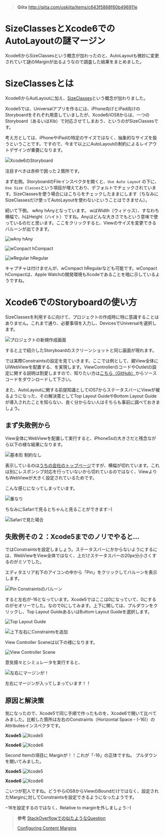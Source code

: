 > **Qiita**
>http://qiita.com/uskiita/items/c643f5868f60b496911e

SizeClassesとXcode6でのAutoLayoutの謎マージン
===

Xcode6からSizeClassesという概念が加わったのと、AutoLayoutも微妙に変更されていて謎のMarginが出るようなので調査した結果をまとめました。

# SizeClassesとは
Xcode6からAutLayoutに加え、[SizeClasses](https://developer.apple.com/library/ios/recipes/xcode_help-IB_adaptive_sizes/chapters/AboutAdaptiveSizeDesign.html#//apple_ref/doc/uid/TP40014436-CH6-SW1)という概念が加わりました。

Xcode5では、Universalアプリを作るには、iPhone向けとiPad向けのStoryboardをそれぞれ用意していましたが、Xcode6/iOS8からは、一つのStoryboard（あるいはXib）で対応させてしまおう、というのがSizeClassesです。

考え方としては、iPhoneやiPadの特定のサイズではなく、抽象的なサイズを扱うということです。ですので、今まで以上にAutoLayoutの制約によるレイアウトデザインが重要になります。

![Xcode6のStoryboard](https://www.evernote.com/shard/s12/sh/fe29847f-3b13-49c4-b2d0-88c08c9b3f75/83bdddabb3c904e226114a011b943a95/deep/0/Main.storyboard---Edited.png)

注目すべきは赤枠で囲った２箇所です。

まず右側。StoryboardのFileインスペクタを開くと、`Use Auto Layout` の下に、`Use Size Classes`という項目が増えており、デフォルトでチェックされています。SizeClassesを使う場合にはこちらをチェックしたままにします（ちなみにSizeClassesだけ使ってAutoLayoutを使わないということはできません）。

続いて下側。 wAny hAnyとなっています。 wはWidth（ウィドゥス）、すなわち横幅で、hはHeight（ハイト）ですね。Anyはどんな大きさでもという意味で使っているのだと思います。ここをクリックすると、Viewのサイズを変更できるバルーンが出てきます。

![wAny hAny](https://www.evernote.com/shard/s12/sh/1d50ea40-f258-4459-be26-e7e504e0a85f/cd7ce42de9832ac5b268bdab2acbd676/deep/0/Main.storyboard---Edited-と-Documentation---Size-Classes-Design-Help--Changing-Constraints-and-Views-for-Size-Classes.png)

![wConpact hCompact](https://www.evernote.com/shard/s12/sh/d0dd8b04-5cdc-44b8-91fc-36533bdbb653/ffad5d6356ca324a3b512e4e54814902/deep/0/Main.storyboard---Edited.png)

![wRegular hRegular](https://www.evernote.com/shard/s12/sh/89ee0d8f-a0dd-44a6-8740-82fc4d11c2c4/d7812b63ac46c47c858e514efe13f399/deep/0/Main.storyboard---Edited-と-Documentation---Size-Classes-Design-Help--Changing-Constraints-and-Views-for-Size-Classes.png)

キャプチャは付けませんが、wCompact hRegularなども可能です。wConpact hCompactは、Apple Watchの開発環境もXcodeであることを暗に示しているようですね。


# Xcode6でのStoryboardの使い方

SizeClassesを利用するに向けて、プロジェクトの作成時に特に意識することはありません。これまで通り、必要事項を入力し、DevicesでUniversalを選択します。

![プロジェクトの新規作成画面](https://www.evernote.com/shard/s12/sh/40333113-beb3-4115-90b2-e40be6967e62/05b87b71c7ea7a0b2f3a3697f19b1a3a/deep/0/スクリーンショット-2014-09-18-14-49.png)

すると上で紹介したStoryboardのスクリーンショットと同じ画面が現れます。

では実際Constraintsの設定を見ていきます。ここでは例として、親View全体にUIWebViewを配置する、を実現します。ViewControllerのコードやOutletの設定に関する説明は割愛しますので、知りたい方は[こちら（GitHub）](https://github.com/uskithub/AutoLayoutDemo)からソースコードをダウンロードして下さい。


また、AutoLayoutに関する前提知識としてiOS7からステータスバーにViewが被るようになった、その解決策としてTop Layout GuideやBottom Layout Guideが導入されたことを知らない、良く分からない人はそちらも事前に調べておきましょう。


## まず失敗例から

View全体にWebViewを配置して実行すると、iPhone5sの大きさだと残念ながら以下の様な結果になります。

![基本形 制約なし](https://www.evernote.com/shard/s12/sh/59a9f11e-c6bc-4f28-b280-e8871e6a5631/356859a837a2ee01e980471956d8b355/deep/0/iOS-Simulator---iPhone-5s---iPhone-5s---iOS-8.0-12A365.png)

表示しているのは[うちの会社のトップページ](http://www.jibunstyle.com/)ですが、横幅が切れています。これは別にレスポンシブ対応を行っていないから切れているのではなく、ViewよりもWebViewが大きく設定されているためです。

こんな感じになってしまっています。

![重なり](https://www.evernote.com/shard/s12/sh/b98475fb-6b5b-4d46-8aef-1a5a30a6a5da/bac49be98820780ceb2151a1aa574977/deep/0/プレゼンテーション1.png)

ちなみにSafariで見るとちゃんと見ることができます:-)

![Safariで見た場合](https://www.evernote.com/shard/s12/sh/aab04a69-42e0-4a5b-805f-038b3de30e40/749ac5258c3d26ca54f2c30835a1ce91/deep/0/iOS-Simulator---iPhone-5s---iPhone-5s---iOS-8.0-12A365.png)

## 失敗例その２：Xcode5までのノリでやると…

ではConstraintsを設定しましょう。ステータスバーにかからないようにするには、WebViewをView全体ではなく、上だけステータスバーの20px分小さくするのがミソでした。

エディタエリア右下のアイコンの中から「Pin」をクリックしてバルーンを表示します。

![Pin Constraintsのバルーン](https://www.evernote.com/shard/s12/sh/dddccaca-a28c-4824-a7b3-e973b46a7a54/40d49948330586d4bf56df11e4f6c4e5/deep/0/Main.storyboard---Edited.png)

すると左右が-16となっています。Xcode5ではここは0になっていて、0にするのがセオリーでした。なので0にしてみます。上下に関しては、プルダウンをクリックし、Top Layout GuideあるいはButtom Layout Guideを選択します。

![Top Layout Guide](https://www.evernote.com/shard/s12/sh/84745d3c-dbf1-4bcf-a965-bffa1ed5d32e/db20ddf41393837f8342de03ba2915c9/deep/0/スクリーンショット-2014-09-18-17.07.45.png)

![上下左右にConstraintsを追加](https://www.evernote.com/shard/s12/sh/7fd70bf9-85ca-495f-957b-87d8ec583cc0/2ea56ee3cea9d373fd55ae00c1e450f0/deep/0/スクリーンショット-2014-10-29-21-26.png)

View Controller Sceneは以下の様になります。

![View Controller Scene](https://www.evernote.com/shard/s12/sh/139d134a-e208-4adb-80e3-521ea97b13e8/4a394024785afc57aaaf43f81c290563/deep/0/Main.storyboard---Edited.png)

意気揚々とシミュレータを実行すると、

![左右にマージンが！](https://www.evernote.com/shard/s12/sh/a5a0aea8-ce05-4032-8269-c86da832b155/dba83cce3072edc17b7692b2ce09d970/deep/0/スクリーンショット-2014-09-18-17-11.png)

左右にマージンが入ってしまっています！！

## 原因と解決策

気になったので、Xcode5で同じ手順で作ったものを、Xcode6で開いて比べてみました。比較した箇所は左右のConstraints（Horizontal Space - (-16)）のAttributesインスペクタです。

**Xcode5**
![Xcode5](https://www.evernote.com/shard/s12/sh/a6c0df08-abfd-4eff-8809-86659ba59908/5021fdf43407ed83d684bac31586a98e/deep/0/Main.storyboard.png)

**Xcode6**
![Xcode6](https://www.evernote.com/shard/s12/sh/bd1c617a-5e97-408e-861e-782f508938a9/8d91cc16fa26f866bb389847d374c743/deep/0/Main.storyboard-と-Documentation---Size-Classes-Design-Help--Changing-Constraints-and-Views-for-Size-Classes.png)

Second Itemの項目に Marginが！！これが「-16」の正体ですね。
プルダウンを開いてみました。

**Xcode5**
![Xcode5](https://www.evernote.com/shard/s12/sh/4643c34f-14f3-4e7f-b3f8-8b479fc95cac/faac756a9d243d2a46bbdd4d735f14d8/deep/0/スクリーンショット-2014-09-18-17.21.28.png)

**Xcode6**
![Xcode6](https://www.evernote.com/shard/s12/sh/e9a5f999-9df8-411c-8f38-f4ff61eb0e5f/530fb45c8045013566042e944c043a37/deep/0/スクリーンショット-2014-09-18-17.21.44.png)

こいつが犯人ですね。どうやらiOS8からViewのBoundだけではなく、設定されたMarginに対してConstraintsを設定できるようになったようです。

−16を設定するのではなく、Relative to marginを外しましょう:-)


>**参考**
>[StackOverflowでの似たようなQuestion](http://stackoverflow.com/questions/25807545/what-is-constrain-to-margin-in-storyboard-in-xcode-6)
>
>[Configuring Content Margins](https://developer.apple.com/LIBRARY/PRERELEASE/IOS/documentation/UIKit/Reference/UIView_Class/index.html#//apple_ref/occ/instp/UIView/layoutMargins)

